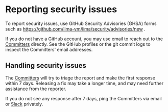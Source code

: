 # Reporting security issues

To report security issues, use GitHub Security Advisories (GHSA) forms such as https://github.com/lima-vm/lima/security/advisories/new .

If you do not have a GitHub account, you may use email to reach out to the [Committers](https://lima-vm.io/docs/community/governance/) directly.
See the GitHub profiles or the git commit logs to inspect the Committers' email addresses.

## Handling security issues
The [Committers](https://lima-vm.io/docs/community/governance/) will try to triage the report and make the first response within 7 days.
Releasing a fix may take a longer time, and may need further assistance from the reporter.

If you do not see any response after 7 days, ping the Committers via email or [Slack](https://lima-vm.io/docs/community/) privately.
